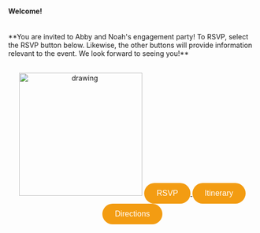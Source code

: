 #### **Welcome!** 
<br>
**You are invited to Abby and Noah's engagement party! To RSVP, select the RSVP button below. Likewise, the other buttons will provide information relevant to the event. We look forward to seeing you!**
<br> <br> 
<p align="center">
  <img src="https://githerdone17.github.io/MyPerfectWedding/Images/IMG_6108.jpg" alt="drawing" width="250"/>

<a href="https://githerdone17.github.io/MyPerfectWedding/SubPages/RSVP" target="_blank">
    <button style="background-color: #f39c12; color: white; padding: 12px 25px; font-size: 16px; border: none; border-radius: 50px; cursor: pointer;">
        RSVP
    </button>
</a>
<a href="https://githerdone17.github.io/MyPerfectWedding/SubPages/Itinerary" target="_blank">
    <button style="background-color: #f39c12; color: white; padding: 12px 25px; font-size: 16px; border: none; border-radius: 50px; cursor: pointer;">
        Itinerary
    </button>
</a>
<a href="https://githerdone17.github.io/MyPerfectWedding/SubPages/Directions" target="_blank">
    <button style="background-color: #f39c12; color: white; padding: 12px 25px; font-size: 16px; border: none; border-radius: 50px; cursor: pointer;">
        Directions
    </button>
</a>
</p>



